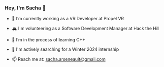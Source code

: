 ### Hey, I'm Sacha 🦕

<!--
**xsachax/xsachax** is a ✨ _special_ ✨ repository because its `README.md` (this file) appears on your GitHub profile.
Here are some ideas to get you started:
-->

- 🔭 I’m currently working as a VR Developer at Propel VR

- 🏔️ I'm volunteering as a Software Development Manager at Hack the Hill

- 🌱 I’m in the process of learning C++

- 🤔 I'm actively searching for a Winter 2024 internship

- 📫 Reach me at: sacha.arseneault@gmail.com

<!-- GITHUB STATS
![GitHub stats](https://github-readme-stats.vercel.app/api?username=xsachax&show_icons=true&theme=tokyonight)
-->

<!-- 
MOST USED LANGUAGES
![Top Langs](https://github-readme-stats.vercel.app/api/top-langs/?username=xsachax&theme=tokyonight)
-->
